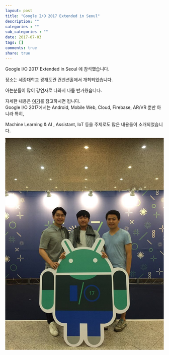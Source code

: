 ```yaml
---
layout: post
title: "Google I/O 2017 Extended in Seoul"
description: ""
categories : ""
sub_categories : ""
date: 2017-07-03
tags: []
comments: true
share: true
---
```


  

Google I/O 2017 Extended in Seoul 에 참석했습니다.

장소는 세종대학교 광개토관 컨벤션홀에서 개최되었습니다.

  
아는분들이 많이 강연자로 나와서 나름 반가웠습니다.

자세한 내용은 [여기](https://io-extended-seoul-17.firebaseapp.com/team/)를 참고하시면 됩니다.  
Google I/O 2017에서는 Android, Mobile Web, Cloud, Firebase, AR/VR 뿐만 아니라 특히,

Machine Learning & AI , Assistant, IoT 등을 주제로도 많은 내용들이 소개되었습니다.

  

![](/assets/images/posts/769/232007345959AC22386AF0.JPEG)

  

